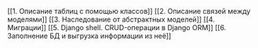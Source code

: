 [[1. Описание таблиц с помощью классов]]
[[2. Описание связей между моделями]]
[[3. Наследование от абстрактных моделей]]
[[4. Миграции]]
[[5. Django shell. CRUD-операции в Django ORM]]
[[6. Заполнение БД и выгрузка информации из неё]]
